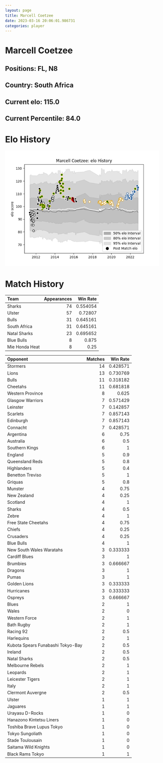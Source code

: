 ```yaml
---  
layout: page  
title: Marcell Coetzee  
date: 2023-03-16 20:06:01.986731  
categories: player  
---
```

# Marcell Coetzee

## Positions: FL, N8

## Country: South Africa

## Current elo: 115.0

## Current Percentile: 84.0

# Elo History


![elo history](history_MarcellCoetzee.png)
# Match History


| Team           |   Appearances |   Win Rate |
|:---------------|--------------:|-----------:|
| Sharks         |            74 |   0.554054 |
| Ulster         |            57 |   0.72807  |
| Bulls          |            31 |   0.645161 |
| South Africa   |            31 |   0.645161 |
| Natal Sharks   |            23 |   0.695652 |
| Blue Bulls     |             8 |   0.875    |
| Mie Honda Heat |             8 |   0.25     |

| Opponent                          |   Matches |   Win Rate |
|:----------------------------------|----------:|-----------:|
| Stormers                          |        14 |   0.428571 |
| Lions                             |        13 |   0.730769 |
| Bulls                             |        11 |   0.318182 |
| Cheetahs                          |        11 |   0.681818 |
| Western Province                  |         8 |   0.625    |
| Glasgow Warriors                  |         7 |   0.571429 |
| Leinster                          |         7 |   0.142857 |
| Scarlets                          |         7 |   0.857143 |
| Edinburgh                         |         7 |   0.857143 |
| Connacht                          |         7 |   0.428571 |
| Argentina                         |         6 |   0.75     |
| Australia                         |         6 |   0.5      |
| Southern Kings                    |         6 |   1        |
| England                           |         5 |   0.9      |
| Queensland Reds                   |         5 |   0.8      |
| Highlanders                       |         5 |   0.4      |
| Benetton Treviso                  |         5 |   1        |
| Griquas                           |         5 |   0.8      |
| Munster                           |         4 |   0.75     |
| New Zealand                       |         4 |   0.25     |
| Scotland                          |         4 |   1        |
| Sharks                            |         4 |   0.5      |
| Zebre                             |         4 |   1        |
| Free State Cheetahs               |         4 |   0.75     |
| Chiefs                            |         4 |   0.25     |
| Crusaders                         |         4 |   0.25     |
| Blue Bulls                        |         4 |   1        |
| New South Wales Waratahs          |         3 |   0.333333 |
| Cardiff Blues                     |         3 |   1        |
| Brumbies                          |         3 |   0.666667 |
| Dragons                           |         3 |   1        |
| Pumas                             |         3 |   1        |
| Golden Lions                      |         3 |   0.333333 |
| Hurricanes                        |         3 |   0.333333 |
| Ospreys                           |         3 |   0.666667 |
| Blues                             |         2 |   1        |
| Wales                             |         2 |   0        |
| Western Force                     |         2 |   1        |
| Bath Rugby                        |         2 |   1        |
| Racing 92                         |         2 |   0.5      |
| Harlequins                        |         2 |   1        |
| Kubota Spears Funabashi Tokyo-Bay |         2 |   0.5      |
| Ireland                           |         2 |   0.5      |
| Natal Sharks                      |         2 |   0.5      |
| Melbourne Rebels                  |         2 |   1        |
| Leopards                          |         2 |   1        |
| Leicester Tigers                  |         2 |   1        |
| Italy                             |         2 |   1        |
| Clermont Auvergne                 |         2 |   0.5      |
| Ulster                            |         1 |   1        |
| Jaguares                          |         1 |   1        |
| Urayasu D-Rocks                   |         1 |   0        |
| Hanazono Kintetsu Liners          |         1 |   0        |
| Toshiba Brave Lupus Tokyo         |         1 |   0        |
| Tokyo Sungoliath                  |         1 |   0        |
| Stade Toulousain                  |         1 |   0        |
| Saitama Wild Knights              |         1 |   0        |
| Black Rams Tokyo                  |         1 |   1        |